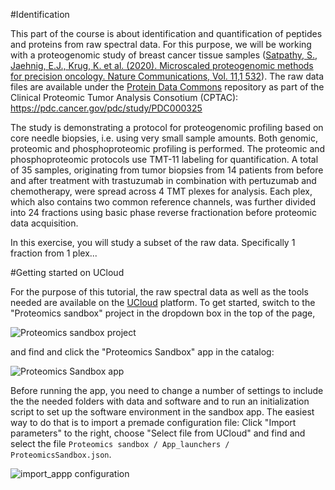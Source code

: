 #Identification

This part of the course is about identification and quantification of peptides and proteins from raw spectral data. For this purpose, we will be working with a proteogenomic study of breast cancer tissue samples ([Satpathy, S., Jaehnig, E.J., Krug, K. et al. (2020). Microscaled proteogenomic methods for precision oncology. Nature Communications, Vol. 11,1 532](https://www.ncbi.nlm.nih.gov/pubmed/31988290)). The raw data files are available under the [Protein Data Commons](https://pdc.cancer.gov/pdc/) repository as part of the Clinical Proteomic Tumor Analysis Consotium (CPTAC): https://pdc.cancer.gov/pdc/study/PDC000325

The study is demonstrating a protocol for proteogenomic profiling based on core needle biopsies, i.e. using very small sample amounts. Both genomic, proteomic and phosphoproteomic profiling is performed. The proteomic and phosphoproteomic protocols use TMT-11 labeling for quantification. A total of 35 samples, originating from tumor biopsies from 14 patients from before and after treatment with trastuzumab in combination with pertuzumab and chemotherapy, were spread across 4 TMT plexes for analysis. Each plex, which also contains two common reference channels, was further divided into 24 fractions using basic phase reverse fractionation before proteomic data acquisition.

In this exercise, you will study a subset of the raw data. Specifically 1 fraction from 1 plex...


#Getting started on UCloud

For the purpose of this tutorial, the raw spectral data as well as the tools needed are available on the [UCloud](https://cloud.sdu.dk/) platform. To get started, switch to the "Proteomics sandbox" project in the dropdown box in the top of the page,

![Proteomics sandbox project](https://user-images.githubusercontent.com/3648982/141947252-6d3aa332-6e03-48a7-9aa0-b68f078665a9.png)

and find and click the "Proteomics Sandbox" app in the catalog:

![Proteomics Sandbox app](https://user-images.githubusercontent.com/3648982/141946651-1aaba841-bad2-4ace-89a1-04232bea5a75.png)

Before running the app, you need to change a number of settings to include the the needed folders with data and software and to run an initialization script to set up the software environment in the sandbox app. The easiest way to do that is to import a premade configuration file: Click "Import parameters" to the right, choose "Select file from UCloud" and find and select the file `Proteomics sandbox / App_launchers / ProteomicsSandbox.json`.

![import_appp configuration](https://user-images.githubusercontent.com/3648982/141950906-befda2a4-b712-4f8d-a5d0-256249eedb6d.png)

